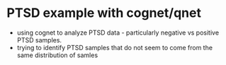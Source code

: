 # PTSD example with cognet/qnet  
- using cognet to analyze PTSD data - particularly negative vs positive PTSD samples.  
- trying to identify PTSD samples that do not seem to come from the same distribution of samles
## 